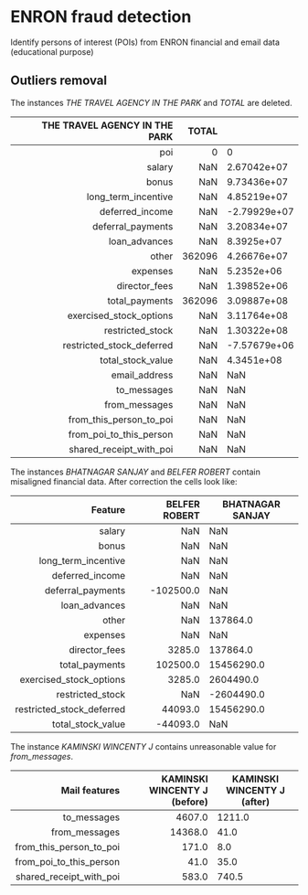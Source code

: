 # ENRON fraud detection
Identify persons of interest (POIs) from ENRON financial and email data (educational purpose) 



## Outliers removal



The instances *THE TRAVEL AGENCY IN THE PARK* and *TOTAL* are deleted. 



| THE TRAVEL AGENCY IN THE PARK |  TOTAL |              |
| ----------------------------: | -----: | ------------ |
|                           poi |      0 | 0            |
|                        salary |    NaN | 2.67042e+07  |
|                         bonus |    NaN | 9.73436e+07  |
|           long_term_incentive |    NaN | 4.85219e+07  |
|               deferred_income |    NaN | -2.79929e+07 |
|             deferral_payments |    NaN | 3.20834e+07  |
|                 loan_advances |    NaN | 8.3925e+07   |
|                         other | 362096 | 4.26676e+07  |
|                      expenses |    NaN | 5.2352e+06   |
|                 director_fees |    NaN | 1.39852e+06  |
|                total_payments | 362096 | 3.09887e+08  |
|       exercised_stock_options |    NaN | 3.11764e+08  |
|              restricted_stock |    NaN | 1.30322e+08  |
|     restricted_stock_deferred |    NaN | -7.57679e+06 |
|             total_stock_value |    NaN | 4.3451e+08   |
|                 email_address |    NaN | NaN          |
|                   to_messages |    NaN | NaN          |
|                 from_messages |    NaN | NaN          |
|       from_this_person_to_poi |    NaN | NaN          |
|       from_poi_to_this_person |    NaN | NaN          |
|       shared_receipt_with_poi |    NaN | NaN          |



The instances *BHATNAGAR SANJAY* and *BELFER ROBERT* contain misaligned financial data. After correction the cells look like:

|                   Feature | BELFER ROBERT | BHATNAGAR SANJAY |
| ------------------------: | ------------: | ---------------- |
|                    salary |           NaN | NaN              |
|                     bonus |           NaN | NaN              |
|       long_term_incentive |           NaN | NaN              |
|           deferred_income |           NaN | NaN              |
|         deferral_payments |     -102500.0 | NaN              |
|             loan_advances |           NaN | NaN              |
|                     other |           NaN | 137864.0         |
|                  expenses |           NaN | NaN              |
|             director_fees |        3285.0 | 137864.0         |
|            total_payments |      102500.0 | 15456290.0       |
|   exercised_stock_options |        3285.0 | 2604490.0        |
|          restricted_stock |           NaN | -2604490.0       |
| restricted_stock_deferred |       44093.0 | 15456290.0       |
|         total_stock_value |      -44093.0 | NaN              |



The instance *KAMINSKI WINCENTY J* contains unreasonable value for *from_messages*.  

|           Mail features | KAMINSKI WINCENTY J (before) | KAMINSKI WINCENTY J (after) |
| ----------------------: | ---------------------------: | --------------------------- |
|             to_messages |                       4607.0 | 1211.0                      |
|           from_messages |                      14368.0 | 41.0                        |
| from_this_person_to_poi |                        171.0 | 8.0                         |
| from_poi_to_this_person |                         41.0 | 35.0                        |
| shared_receipt_with_poi |                        583.0 | 740.5                       |



